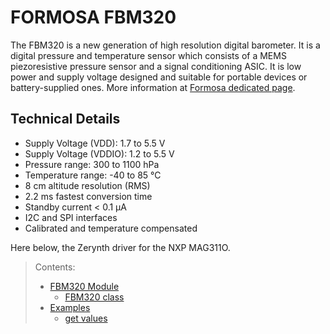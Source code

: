 # FORMOSA FBM320

The FBM320 is a new generation of high resolution digital barometer. It is a digital pressure and temperature sensor which consists of a MEMS piezoresistive pressure sensor and a signal conditioning ASIC. It is low power and supply voltage designed and suitable for portable devices or battery-supplied ones. More information at  [Formosa dedicated page](http://www.fmti.com.tw/en/product_c_p_1).

## Technical Details

-   Supply Voltage (VDD): 1.7 to 5.5 V
-   Supply Voltage (VDDIO): 1.2 to 5.5 V
-   Pressure range: 300 to 1100 hPa
-   Temperature range: -40 to 85 °C
-   8 cm altitude resolution (RMS)
-   2.2 ms fastest conversion time
-   Standby current < 0.1 μA
-   I2C and SPI interfaces
-   Calibrated and temperature compensated

Here below, the Zerynth driver for the NXP MAG311O.

> Contents:
> 
> -   [FBM320 Module](/latest/reference/libs/formosa/FORMOSA%20FBM320/docs/module/)
>     -   [FBM320 class](/latest/reference/libs/formosa/FORMOSA%20FBM320/docs/module/#fbm320-class)
> -   [Examples](/latest/reference/libs/formosa/FORMOSA%20FBM320/docs/examples/)
>     -   [get values](/latest/reference/libs/formosa/FORMOSA%20FBM320/docs/examples/#get-values)
<!--stackedit_data:
eyJoaXN0b3J5IjpbMTMyNzQ5NzQwM119
-->
